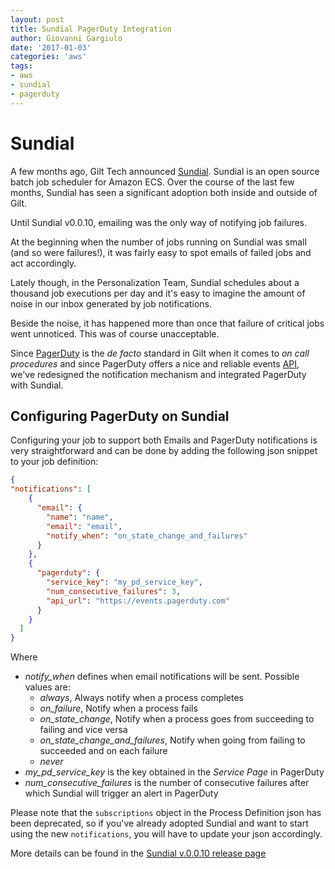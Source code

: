 ```yaml
---
layout: post
title: Sundial PagerDuty Integration
author: Giovanni Gargiulo
date: '2017-01-03'
categories: 'aws'
tags:
- aws
- sundial
- pagerduty
---
```


# Sundial
A few months ago, Gilt Tech announced [Sundial](https://github.com/gilt/sundial). Sundial is an open source batch job scheduler for Amazon ECS.
Over the course of the last few months, Sundial has seen a significant adoption both inside and outside of Gilt.

Until Sundial v0.0.10, emailing was the only way of notifying job failures.

At the beginning when the number of jobs running on Sundial was small (and so were failures!), it was fairly easy to spot emails of failed jobs and act accordingly.

Lately though, in the Personalization Team, Sundial schedules about a thousand job executions per day and it's easy to imagine the amount of noise in our inbox generated by job notifications.
 
Beside the noise, it has happened more than once that failure of critical jobs went unnoticed. This was of course unacceptable.
 
Since [PagerDuty](https://www.pagerduty.com/) is the _de facto_ standard in Gilt when it comes to _on call procedures_ and since PagerDuty offers a nice and reliable events [API](https://v2.developer.pagerduty.com/docs/events-api), we've redesigned the notification mechanism 
and integrated PagerDuty with Sundial.  

## Configuring PagerDuty on Sundial

Configuring your job to support both Emails and PagerDuty notifications is very straightforward and can be done by adding the following json snippet to your job definition:
```json
{
"notifications": [
    {
      "email": {
        "name": "name",
        "email": "email",
        "notify_when": "on_state_change_and_failures"
      }
    },
    {
      "pagerduty": {
        "service_key": "my_pd_service_key",
        "num_consecutive_failures": 3,
        "api_url": "https://events.pagerduty.com"
      }
    }
  ]
}
```

Where 
* _notify\_when_ defines when email notifications will be sent. Possible values are:
  * _always_, Always notify when a process completes
  * _on\_failure_, Notify when a process fails
  * _on\_state\_change_, Notify when a process goes from succeeding to failing and vice versa
  * _on\_state\_change\_and\_failures_, Notify when going from failing to succeeded and on each failure
  * _never_
* _my\_pd\_service\_key_ is the key obtained in the _Service Page_ in PagerDuty
* _num\_consecutive\_failures_ is the number of consecutive failures after which Sundial will trigger an alert in PagerDuty

Please note that the `subscriptions` object in the Process Definition json has been deprecated, so if you've already adopted Sundial and want to start using the new `notifications`, you will have to 
 update your json accordingly. 

More details can be found in the [Sundial v.0.0.10 release page](https://github.com/gilt/sundial/releases/tag/v0.0.10)
